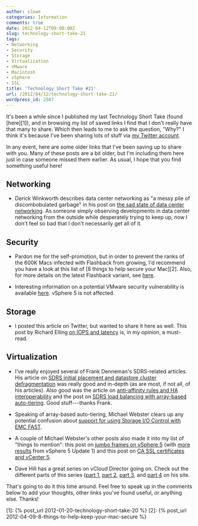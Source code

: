 ```yaml
---
author: slowe
categories: Information
comments: true
date: 2012-04-12T09:00:00Z
slug: technology-short-take-21
tags:
- Networking
- Security
- Storage
- Virtualization
- VMware
- Macintosh
- vSphere
- SSL
title: 'Technology Short Take #21'
url: /2012/04/12/technology-short-take-21/
wordpress_id: 2587
---
```


It's been a while since I published my last Technology Short Take (found [here][1]), and in browsing my list of saved links I find that I don't really have that many to share. Which then leads to me to ask the question, "Why?" I think it's because I've been sharing lots of stuff via [my Twitter account](http://twitter.com/scott_lowe).

In any event, here are some older links that I've been saving up to share with you. Many of these posts are a bit older, but I'm including them here just in case someone missed them earlier. As usual, I hope that you find something useful here!

## Networking

* Derick Winkworth describes data center networking as "a messy pile of discombobulated garbage" in his post on [the sad state of data center networking](http://packetpushers.net/the-sad-state-of-data-center-networking/). As someone simply observing developments in data center networking from the outside while desperately trying to keep up, now I don't feel so bad that I don't necessarily get all of it.

## Security

* Pardon me for the self-promotion, but in order to prevent the ranks of the 600K Macs infected with Flashback from growing, I'd recommend you have a look at this list of [8 things to help secure your Mac][2]. Also, for more details on the latest Flashback variant, see [here](http://www.f-secure.com/v-descs/trojan-downloader_osx_flashback_k.shtml).

* Interesting information on a potential VMware security vulnerability is available [here](http://www.securityfocus.com/archive/1/522141). vSphere 5 is not affected.

## Storage

* I posted this article on Twitter, but wanted to share it here as well. This post by Richard Elling [on IOPS and latency](http://blog.richardelling.com/2012/03/iops-and-latency-are-not-related-hdd.html) is, in my opinion, a must-read.

## Virtualization

* I've really enjoyed several of Frank Denneman's SDRS-related articles. His article on [SDRS initial placement and datastore cluster defragmentation](http://frankdenneman.nl/2012/01/storage-drs-initial-placement-and-datastore-cluster-defragmentation/) was really good and in-depth (as are most, if not all, of his articles). Also good was the article on [anti-affinity rules and HA interoperability](http://frankdenneman.nl/2012/02/sdrs-anti-affinity-rule-types-and-ha-interoperability/) and the post on [SDRS load balancing with array-based auto-tiering](http://frankdenneman.nl/2012/02/storage-drs-io-load-balancing-and-array-based-auto-tiering/). Good stuff---thanks Frank.

* Speaking of array-based auto-tiering, Michael Webster clears up any potential confusion about [support for using Storage I/O Control with EMC FAST](http://longwhiteclouds.com/2012/03/15/storage-io-control-with-emc-fast-auto-tiering-is-supported/).

* A couple of Michael Webster's other posts also made it into my list of "things to mention": this post on [jumbo frames on vSphere 5](http://longwhiteclouds.com/2012/02/20/jumbo-frames-on-vsphere-5/) (with [more results](http://longwhiteclouds.com/2012/03/29/jumbo-frames-on-vsphere-5-update-1/) from vSphere 5 Update 1) and this post on [CA SSL certificates and vCenter 5](http://longwhiteclouds.com/2012/02/07/the-trouble-with-ca-ssl-certificates-and-vcenter-5/).

* Dave Hill has a great series on vCloud Director going on. Check out the different parts of this series ([part 1](http://www.virtual-blog.com/2012/02/vmware-vcloud-director-101-overview-part-1/), [part 2](http://www.virtual-blog.com/2012/03/vmware-vcloud-director-101-concepts-part-2/), [part 3](http://www.virtual-blog.com/2012/03/vmware-vcloud-director-101-concepts-allocation-models-part-3/), and [part 4](http://www.virtual-blog.com/2012/03/vmware-vcloud-director-101-networking-part-4/) on his site.

That's going to do it this time around. Feel free to speak up in the comments below to add your thoughts, other links you've found useful, or anything else. Thanks!

[1]: {% post_url 2012-01-20-technology-short-take-20 %}
[2]: {% post_url 2012-04-09-8-things-to-help-keep-your-mac-secure %}

